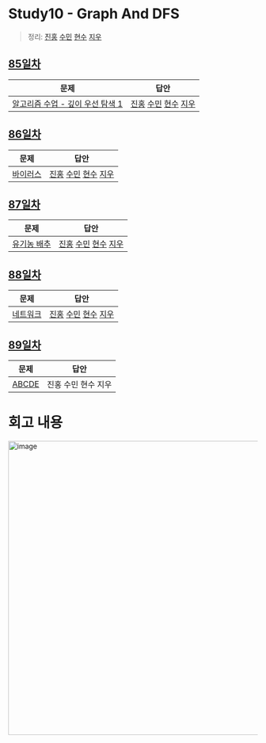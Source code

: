 # Study10 - Graph And DFS
> 정리: [진홍](self_study/kjh.md) [수민](self_study/ysm.md) [현수](self_study/hhs.md) [지우](self_study/sjw.md)

## [85일차](Day85)

| 문제                 | 답안                |
| -------------------- | ------------------- |
| [알고리즘 수업 - 깊이 우선 탐색 1](https://www.acmicpc.net/problem/24479) | [진홍](Day85/kjh.kt) [수민](Day85/ysmC.cpp) [현수](Day85/hhs.java) [지우](Day85/sjw.java) |

## [86일차](Day86)

| 문제                 | 답안                |
| -------------------- | ------------------- |
| [바이러스](https://www.acmicpc.net/problem/2606) | [진홍](Day86/kjh.kt) [수민](Day86/ysm.cpp) [현수](Day86/hhs.java) [지우](Day86/sjw.java) |

## [87일차](Day87)

| 문제                 | 답안                |
| -------------------- | ------------------- |
| [유기농 배추](https://www.acmicpc.net/problem/1012) | [진홍](Day87/kjh.kt) [수민](Day87/ysmC.cpp) [현수](Day87/hhs.java) [지우](Day87/sjw.java) |

## [88일차](Day88)

| 문제                 | 답안                |
| -------------------- | ------------------- |
| [네트워크](https://school.programmers.co.kr/learn/courses/30/lessons/43162) | [진홍](Day88/kjh.kt) [수민](Day88/ysm.cpp) [현수](Day88/hhs.java) [지우](Day88/sjw.java) |

## [89일차](Day89)

| 문제                 | 답안                |
| -------------------- | ------------------- |
| [ABCDE](https://www.acmicpc.net/problem/13023) | 진홍 수민 현수 지우 |

# 회고 내용

<img width="594" alt="image" src="https://user-images.githubusercontent.com/33937365/212535502-ef5e8dcb-b920-4470-a567-ac075c108be0.png">
